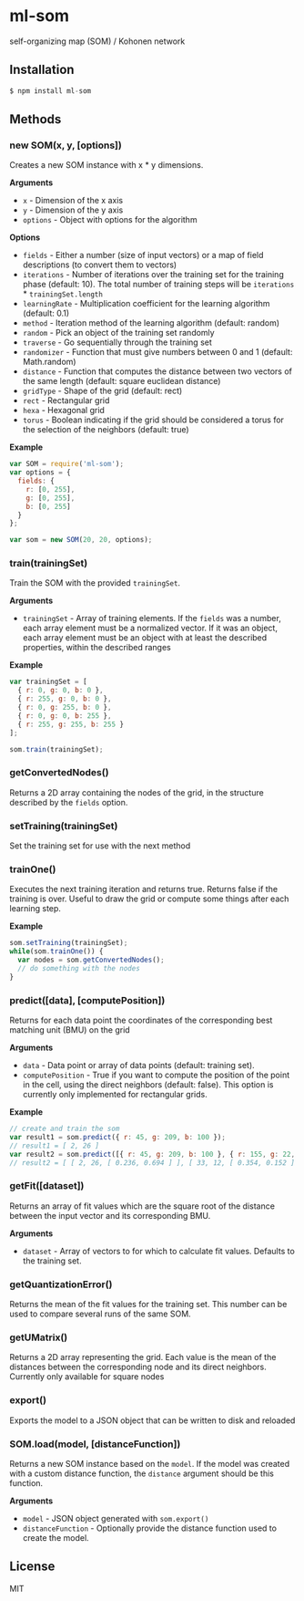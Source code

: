 # ml-som

self-organizing map (SOM) / Kohonen network

## Installation
```js
$ npm install ml-som
```

## Methods

### new SOM(x, y, [options])

Creates a new SOM instance with x * y dimensions.

__Arguments__

* `x` - Dimension of the x axis
* `y` - Dimension of the y axis
* `options` - Object with options for the algorithm

__Options__

* `fields` - Either a number (size of input vectors) or a map of field descriptions (to convert them to vectors)
* `iterations` - Number of iterations over the training set for the training phase (default: 10). The total number of training steps will be `iterations` * `trainingSet.length`
* `learningRate` - Multiplication coefficient for the learning algorithm (default: 0.1)
* `method` - Iteration method of the learning algorithm (default: random)
 *  `random` - Pick an object of the training set randomly
 *  `traverse` - Go sequentially through the training set
* `randomizer` - Function that must give numbers between 0 and 1 (default: Math.random)
* `distance` - Function that computes the distance between two vectors of the same length (default: square euclidean distance)
* `gridType` - Shape of the grid (default: rect)
 * `rect` - Rectangular grid
 * `hexa` - Hexagonal grid
* `torus` - Boolean indicating if the grid should be considered a torus for the selection of the neighbors (default: true)

__Example__

```js
var SOM = require('ml-som');
var options = {
  fields: {
    r: [0, 255],
    g: [0, 255],
    b: [0, 255]
  }
};

var som = new SOM(20, 20, options);
```

### train(trainingSet)

Train the SOM with the provided `trainingSet`.

__Arguments__

* `trainingSet` - Array of training elements. If the `fields` was a number, each array element must be a normalized vector. If it was an object, each array element must be an object with at least the described properties, within the described ranges

__Example__

```js
var trainingSet = [
  { r: 0, g: 0, b: 0 },
  { r: 255, g: 0, b: 0 },
  { r: 0, g: 255, b: 0 },
  { r: 0, g: 0, b: 255 },
  { r: 255, g: 255, b: 255 }
];

som.train(trainingSet);
```

### getConvertedNodes()

Returns a 2D array containing the nodes of the grid, in the structure described by the `fields` option.

### setTraining(trainingSet)

Set the training set for use with the next method

### trainOne()

Executes the next training iteration and returns true. Returns false if the training is over. Useful to draw the grid or compute some things after each learning step.

__Example__

```js
som.setTraining(trainingSet);
while(som.trainOne()) {
  var nodes = som.getConvertedNodes();
  // do something with the nodes
}
```

### predict([data], [computePosition])

Returns for each data point the coordinates of the corresponding best matching unit (BMU) on the grid

__Arguments__

* `data` - Data point or array of data points (default: training set).
* `computePosition` - True if you want to compute the position of the point in the cell, using the direct neighbors (default: false). This option is currently only implemented for rectangular grids.

__Example__

```js
// create and train the som
var result1 = som.predict({ r: 45, g: 209, b: 100 });
// result1 = [ 2, 26 ]
var result2 = som.predict([{ r: 45, g: 209, b: 100 }, { r: 155, g: 22, b: 12 }], true);
// result2 = [ [ 2, 26, [ 0.236, 0.694 ] ], [ 33, 12, [ 0.354, 0.152 ] ] ]
```

### getFit([dataset])

Returns an array of fit values which are the square root of the distance between the input vector and its corresponding BMU.

__Arguments__

* `dataset` - Array of vectors to for which to calculate fit values. Defaults to the training set.

### getQuantizationError()

Returns the mean of the fit values for the training set. This number can be used to compare several runs of the same SOM.

### getUMatrix()

Returns a 2D array representing the grid. Each value is the mean of the distances between the corresponding node and its direct neighbors. Currently only available for square nodes

### export()

Exports the model to a JSON object that can be written to disk and reloaded

### SOM.load(model, [distanceFunction])

Returns a new SOM instance based on the `model`. If the model was created with a custom distance function, the `distance` argument should be this function.

__Arguments__

* `model` - JSON object generated with `som.export()`
* `distanceFunction` - Optionally provide the distance function used to create the model.

## License

  MIT
